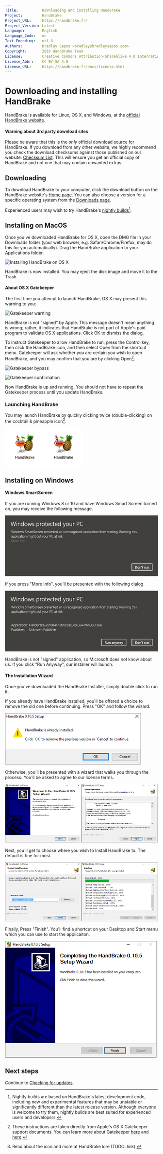 ```yaml
---
Title:           Downloading and installing HandBrake
Project:         HandBrake
Project_URL:     https://handbrake.fr/
Project_Version: Latest
Language:        English
Language_Code:   en
Text_Encoding:   utf-8
Authors:         Bradley Sepos <bradley@bradleysepos.com>
Copyright:       2016 HandBrake Team
License:         Creative Commons Attribution-ShareAlike 4.0 International
License_Abbr:    CC BY-SA 4.0
License_URL:     https://handbrake.fr/docs/license.html
---
```


Downloading and installing HandBrake
====================================

HandBrake is available for Linux, OS X, and Windows, at the [official HandBrake website](https://handbrake.fr/).

#### Warning about 3rd party download sites

Please be aware that this is the *only* official download source for HandBrake. If you download from any other website, we highly recommend you check the download checksums against those published on our website: [Checksum List](https://handbrake.fr/checksums.php). This will ensure you get an official copy of HandBrake and not one that may contain unwanted extras.

## Downloading

To download HandBrake to your computer, click the download button on the HandBrake website's [Home page](https://handbrake.fr/). You can also choose a version for a specific operating system from the [Downloads page](https://handbrake.fr/downloads.php).

Experienced users may wish to try HandBrake's [nightly builds](https://handbrake.fr/nightly.php)[^nightly-builds].

## Installing on MacOS

Once you've downloaded HandBrake for OS X, open the DMG file in your Downloads folder (your web browser, e.g. Safari/Chrome/Firefox, may do this for you automatically). Drag the HandBrake application to your Applications folder.

![Installing HandBrake on OS X](../images/install-osx.png)

HandBrake is now installed. You may eject the disk image and move it to the Trash.

#### About OS X Gatekeeper

The first time you attempt to launch HandBrake, OS X may present this warning to you:

![Gatekeeper warning](../images/gatekeeper-warning.png)

HandBrake is not "signed" by Apple. This message doesn't mean anything is wrong; rather, it indicates that HandBrake is not part of Apple's paid program to validate OS X applications. Click OK to dismiss the dialog.

To instruct Gatekeeper to allow HandBrake to run, press the Control key, then click the HandBrake icon, and then select Open from the shortcut menu. Gatekeeper will ask whether you are certain you wish to open HandBrake, and you may confirm that you are by clicking Open[^gatekeeper].

![Gatekeeper bypass](../images/gatekeeper-bypass.png)

![Gatekeeper confirmation](../images/gatekeeper-confirm.png)

Now HandBrake is up and running. You should not have to repeat the Gatekeeper process until you update HandBrake.

### Launching HandBrake

You may launch HandBrake by quickly clicking twice (double-clicking) on the cocktail & pineapple icon[^about-icon].

![HandBrake icon](../images/icon.png)![Double-clicking HandBrake icon](../images/icon-click.gif)


## Installing on Windows

#### Windows SmartScreen

If you are running Windows 8 or 10 and have Windows Smart Screen turned on, you may receive the following message.

![Windows SmartScreen](../images/win-smartscreen-1.png "Windows SmartScreen")

If you press "More Info", you'll be presented with the following dialog.

![Windows SmartScreen - Run Anyway](../images/win-smartscreen-2.png "Windows SmartScreen, Run Anyway")

HandBrake is not "signed" application, so Microsoft does not know about us.
If you click "Run Anyway",  our installer will launch.

#### The Installation Wizard

Once you've downloaded the HandBrake Installer, simply double click to run it.

If you already have HandBrake installed, you'll be offered a choice to remove the old one before continuing. Press "OK" and follow the wizard.

![Installing HandBrake Windows - Uninstall old version](../images/win-uninstall.png "The HandBrake installer will offer to remove old versions before installing the current version.")

Otherwise, you'll be presented with a wizard that walks you through the process.
You'll be asked to agree to our license terms. 

![Installing HandBrake Windows - Installer Wizard](../images/win-install-1.png "The HandBrake installer wizard.")

Next, you'll get to choose where you wish to Install HandBrake to.  The default is fine for most.

![Installing HandBrake Windows - Installer Wizard - Part 2](../images/win-install-2.png "The HandBrake installer wizard, continued.")

Finally, Press "Finish". You'll find a shortcut on your Desktop and Start menu which you can use to start the applicaiton.

![Installing HandBrake Windows - Finish](../images/win-install-finish.png "HandBrake installation complete.")

## Next steps

Continue to [Checking for updates](check-for-updates.html).

[^nightly-builds]: Nightly builds are based on HandBrake's latest development code, including new and experimental features that may be unstable or significantly different than the latest release version. Although everyone is welcome to try them, nightly builds are best suited for experienced users and developers.

[^gatekeeper]: These instructions are taken directly from Apple's OS X Gatekeeper support documents. You can learn more about Gatekeeper [here](https://support.apple.com/kb/PH21769?locale=en_US) and [here](https://support.apple.com/en-us/HT202491).

[^about-icon]: Read about the icon and more at HandBrake lore (TODO: link).
